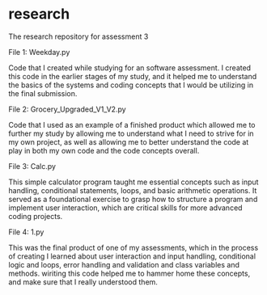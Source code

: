 # research
The research repository for assessment 3

File 1: Weekday.py

Code that I created while studying for an software assessment. I created this code in the earlier stages of my study, and it helped me to understand the basics of the systems and coding concepts that I would be utilizing in the final submission.

File 2: Grocery_Upgraded_V1_V2.py

Code that I used as an example of a finished product which allowed me to further my study by allowing me to understand what I need to strive for in my own project, as well as allowing me to better understand the code at play in both my own code and the code concepts overall.

File 3: Calc.py

This simple calculator program taught me essential concepts such as input handling, conditional statements, loops, and basic arithmetic operations. It served as a foundational exercise to grasp how to structure a program and implement user interaction, which are critical skills for more advanced coding projects.

File 4: 1.py

This was the final product of one of my assessments, which in the process of creating I learned about user interaction and input handling, conditional logic and loops, error handling and validation and class variables and methods. wiriting this code helped me to hammer home these concepts, and make sure that I really understood them.

